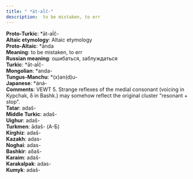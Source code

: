 ```yaml
---
title: " *āt-aĺč-"
description:  to be mistaken, to err
---
```


<strong>Proto-Turkic</strong>:  *āt-aĺč-<br>
<strong>Altaic etymology</strong>:  Altaic etymology<br>
<strong> Proto-Altaic</strong>:  *ā́nda<br>
<strong>Meaning</strong>:  to be mistaken, to err<br>
<strong>Russian meaning</strong>:  ошибаться, заблуждаться<br>
<strong>Turkic</strong>:  *āt-aĺč-<br>
<strong>Mongolian</strong>:  *anda-<br>
<strong>Tungus-Manchu</strong>:  *(x)an(d)u-<br>
<strong>Japanese</strong>:  *áná-<br>
<strong>Comments</strong>:  VEWT 5. Strange reflexes of the medial consonant (voicing in Kypchak, δ in Bashk.) may somehow reflect the original cluster "resonant + stop".<br>
<strong>Tatar</strong>:  adaš-<br>
<strong>Middle Turkic</strong>:  adaš-<br>
<strong>Uighur</strong>:  adaš-<br>
<strong>Turkmen</strong>:  ādaš- (А-Б)<br>
<strong>Kirghiz</strong>:  adaš-<br>
<strong>Kazakh</strong>:  adas-<br>
<strong>Noghai</strong>:  adas-<br>
<strong>Bashkir</strong>:  aδaš-<br>
<strong>Karaim</strong>:  adaš-<br>
<strong>Karakalpak</strong>:  adas-<br>
<strong>Kumyk</strong>:  adaš-<br>


